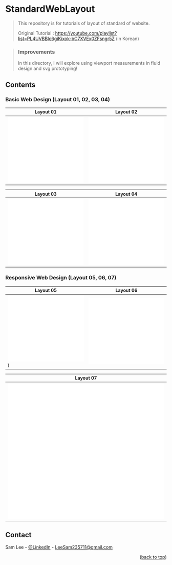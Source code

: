# StandardWebLayout
> This repository is for tutorials of layout of standard of website.
>
> Original Tutorial : https://youtube.com/playlist?list=PL4UVBBIc6giKixok-bC7XVEx0ZFsngr5Z (in Korean)

> ### Improvements
> In this directory, I will explore using viewport measurements in fluid design and svg prototyping!


<!-- CONTENTS -->
## Contents

### Basic Web Design (Layout 01, 02, 03, 04)

| Layout 01                 | Layout 02                |
|---------------------|-----------------------|
| ![](./ViewPortFluidDesign/image/Layout01.svg) | ![](./ViewPortFluidDesign/image/Layout02.svg) |

| Layout 03                 | Layout 04                |
|---------------------|-----------------------|
| ![](./ViewPortFluidDesign/image/Layout03.svg) | ![](./ViewPortFluidDesign/image/Layout04.svg) |

### Responsive Web Design (Layout 05, 06, 07)

| Layout 05                 | Layout 06                |
|---------------------|-----------------------|
| ![](./ViewPortFluidDesign/image/Layout05.svg)) | ![](./ViewPortFluidDesign/image/Layout06.svg) |


| Layout 07                |
|---------------------|
| ![](./ViewPortFluidDesign/image/Layout07.svg) |


<!-- CONTACT -->
## Contact

Sam Lee - [@LinkedIn](https://www.linkedin.com/in/sam-lee-343862155/) - LeeSam235711@gmail.com


<p align="right">(<a href="#top">back to top</a>)</p>
